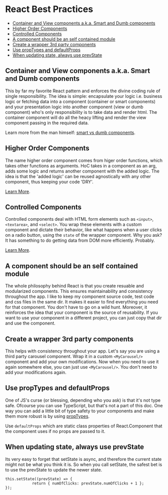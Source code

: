 # React Best Practices <!-- omit in toc -->
- [Container and View components a.k.a. Smart and Dumb components](#container-and-view-components-aka-smart-and-dumb-components)
- [Higher Order Components](#higher-order-components)
- [Controlled Components](#controlled-components)
- [A component should be an self contained module](#a-component-should-be-an-self-contained-module)
- [Create a wrapper 3rd party components](#create-a-wrapper-3rd-party-components)
- [Use propTypes and defaultProps](#use-proptypes-and-defaultprops)
- [When updating state, always use prevState](#when-updating-state-always-use-prevstate)

## Container and View components a.k.a. Smart and Dumb components
This by far my favorite React pattern and enforces the divine coding rule of single responsibility. The idea is simple: encapsulate your logic i.e. business logic or fetching data into a component (container or smart components) and your presentation logic into another component (view or dumb component) who's only responsibility is to take data and  render html. The container component will do all the heacy lifting and render the view component passing in the required data.

Learn more from the man himself: [smart vs dumb components](https://medium.com/@dan_abramov/smart-and-dumb-components-7ca2f9a7c7d0).

## Higher Order Components
The name higher order component comes from higer order functions, which takes other functions as arguments. HoC takes in a component as an arg, adds some logic and returns another component with the added logic. The idea is that the 'added logic' can be reused agnostically with any other component, thus keeping your code 'DRY'. 

[Learn More](https://reactjs.org/docs/higher-order-components.html).

## Controlled Components
Controlled components deal with HTML form elements such as `<input>`, `<textarea>`, and `<select>`. You wrap these elements with a custom component and dictate their behavior, like what happens when a user clicks on a radio button, using the `state` of the wrapper component. Why you ask? It has something to do getting data from DOM more efficiently. Probably. 

[Learn More](https://reactjs.org/docs/forms.html).

## A component should be an self contained module
The whole philosophy behind React is that you create resuable and modularized components. This ensures maintainability and consistency throughout the app. I like to keep my component source code, test code and css files in the same dir. It makes it easier to find everything you need for that component. You don't have to go on a wild hunt. Moreover, it reinforces the idea that your component is the source of reusability. If you want to use your component in a different project, you can just copy that dir and use the component.

## Create a wrapper 3rd party components
This helps with consistency throughout your app. Let's say you are using a third party carousel component. Wrap it in a custom `<MyCarousel/>` component and add your own modifications. Now when you need to use it again somewhere else, you can just use `<MyCarousel/>`. You don't need to add your modifications again. 

## Use propTypes and defaultProps
One of JS's curse (or blessing, depending who you ask) is that it's not type safe. Ofcourse you can use TypeScript, but that's not a part of this doc. One way you can add a little bit of type safety to your components and make them more robust is by using [propTypes](https://reactjs.org/docs/typechecking-with-proptypes.html).

Use `defaultProps` which are static class properties of React.Component that the component uses if no props are passed to it.  

## When updating state, always use prevState
Its very easy to forget that setState is async, and therefore the current state might not be what you think it is. So when you call setState, the safest bet is to use the prevState to update the newer state.
```
this.setState((prevState) => {
            return { numOfClicks: prevState.numOfClicks + 1 };
});
```
